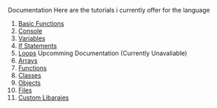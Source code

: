 Documentation
Here are the tutorials i currently offer for the language

1.  [Basic Functions](https://mervinpais.github.io/Easy14_Programing_language/webpages/tutorials/basicFunctions.html)
2.  [Console](https://mervinpais.github.io/Easy14_Programing_language/webpages/tutorials/console.html)
3.  [Variables](https://mervinpais.github.io/Easy14_Programing_language/webpages/tutorials/variables.html)
4.  [If Statements](https://mervinpais.github.io/Easy14_Programing_language/webpages/tutorials/ifStatements.html)
5.  [Loops](https://mervinpais.github.io/Easy14_Programing_language/webpages/tutorials/loops.html)
Upcomming Documentation (Currently Unavaliable)
6.  [Arrays](https://mervinpais.github.io/Easy14_Programing_language/webpages/tutorials/arrays.html)
7.  [Functions](https://mervinpais.github.io/Easy14_Programing_language/webpages/tutorials/functions.html)
8.  [Classes](https://mervinpais.github.io/Easy14_Programing_language/webpages/tutorials/classes.html)
9.  [Objects](https://mervinpais.github.io/Easy14_Programing_language/webpages/tutorials/objects.html)
10.  [Files](https://mervinpais.github.io/Easy14_Programing_language/webpages/tutorials/files.html)
11.  [Custom Libaraies](https://mervinpais.github.io/Easy14_Programing_language/webpages/tutorials/customLibraries.html)
